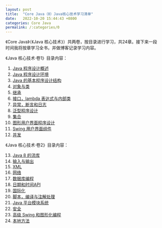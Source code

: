 ```yaml
---
layout: post
title:  "Core Java（0）Java核心技术学习清单"
date:   2022-10-20 15:44:43 +0800
categories: Core Java
permalink: /:categories/0
---
```

《Core Java》（《Java 核心技术》）共两卷，按目录进行学习，共24章。接下来一段时间我将按章学习全书，并做博客记录学习内容。

《Java 核心技术·卷1》目录内容：

<ol>
    <li> <a href="1">Java 程序设计概述</a> </li>
    <li> <a href="2">Java 程序设计环境</a> </li>
    <li> <a href="">Java 的基本程序设计结构</a> </li>
    <li> <a href="">对象与类</a> </li>
    <li> <a href="">继承</a> </li>
    <li> <a href="">接口，lambda 表达式与内部类</a> </li>
    <li> <a href="">异常，断言和日志</a> </li>
    <li> <a href="">泛型程序设计</a> </li>
    <li> <a href="">集合</a> </li>
    <li> <a href="">图形用户界面程序设计</a> </li>
    <li> <a href="">Swing 用户界面组件</a> </li>
    <li> <a href="">并发</a> </li>
</ol>

《Java 核心技术·卷2》目录内容：

<ol start=13>
    <li><a href="">Java 8 的流库</a></li>
    <li><a href="">输入与输出</a></li>
    <li><a href="">XML</a></li>
    <li><a href="">网络</a></li>
    <li><a href="">数据库编程</a></li>
    <li><a href="">日期和时间API</a></li>
    <li><a href="">国际化</a></li>
    <li><a href="">脚本，编译与注解处理</a></li>
    <li><a href="">Java 平台模块系统</a></li>
    <li><a href="">安全</a></li>
    <li><a href="">高级 Swing 和图形化编程</a></li>
    <li><a href="">本地方法</a></li>
</ol>
